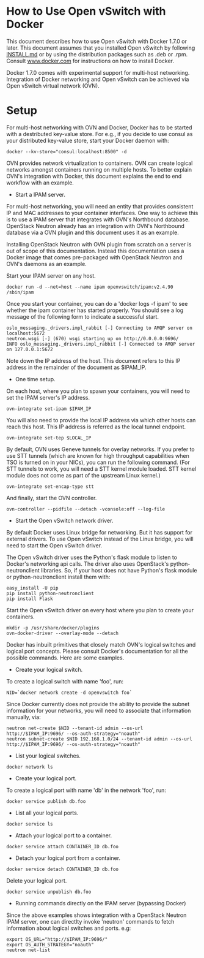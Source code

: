 How to Use Open vSwitch with Docker
====================================

This document describes how to use Open vSwitch with Docker 1.7.0 or
later.  This document assumes that you installed Open vSwitch by following
[INSTALL.md] or by using the distribution packages such as .deb or .rpm.
Consult www.docker.com for instructions on how to install Docker.

Docker 1.7.0 comes with experimental support for multi-host networking.
Integration of Docker networking and Open vSwitch can be achieved via
Open vSwitch virtual network (OVN).


Setup
=====

For multi-host networking with OVN and Docker, Docker has to be started
with a destributed key-value store.  For e.g., if you decide to use consul
as your distributed key-value store, start your Docker daemon with:

```
docker --kv-store="consul:localhost:8500" -d
```

OVN provides network virtualization to containers.  OVN can create
logical networks amongst containers running on multiple hosts.  To better
explain OVN's integration with Docker, this document explains the
end to end workflow with an example.

* Start a IPAM server.

For multi-host networking, you will need an entity that provides consistent
IP and MAC addresses to your container interfaces.  One way to achieve this
is to use a IPAM server that integrates with OVN's Northbound database.
OpenStack Neutron already has an integration with OVN's Northbound database
via a OVN plugin and this document uses it as an example.

Installing OpenStack Neutron with OVN plugin from scratch on a server is out
of scope of this documentation.  Instead this documentation uses a
Docker image that comes pre-packaged with OpenStack Neutron and OVN's daemons
as an example.

Start your IPAM server on any host.

```
docker run -d --net=host --name ipam openvswitch/ipam:v2.4.90 /sbin/ipam
```

Once you start your container, you can do a 'docker logs -f ipam' to see
whether the ipam container has started properly.  You should see a log message
of the following form to indicate a successful start.

```
oslo_messaging._drivers.impl_rabbit [-] Connecting to AMQP server on localhost:5672
neutron.wsgi [-] (670) wsgi starting up on http://0.0.0.0:9696/
INFO oslo_messaging._drivers.impl_rabbit [-] Connected to AMQP server on 127.0.0.1:5672
```

Note down the IP address of the host. This document refers to this IP address
in the remainder of the document as $IPAM_IP.

* One time setup.

On each host, where you plan to spawn your containers, you will need to
set the IPAM server's IP address.

```
ovn-integrate set-ipam $IPAM_IP
```

You will also need to provide the local IP address via which other hosts
can reach this host. This IP address is referred as the local tunnel endpoint.

```
ovn-integrate set-tep $LOCAL_IP
```

By default, OVN uses Geneve tunnels for overlay networks.  If you prefer to use
STT tunnels (which are known for high throughput capabilities when TSO is
turned on in your NICs), you can run the following command. (For STT
tunnels to work, you will need a STT kernel module loaded.  STT kernel
module does not come as part of the upstream Linux kernel.)

```
ovn-integrate set-encap-type stt
```

And finally, start the OVN controller.

```
ovn-controller --pidfile --detach -vconsole:off --log-file
```

* Start the Open vSwitch network driver.

By default Docker uses Linux bridge for networking.  But it has support
for external drivers.  To use Open vSwitch instead of the Linux bridge,
you will need to start the Open vSwitch driver.

The Open vSwitch driver uses the Python's flask module to listen to
Docker's networking api calls.  The driver also uses OpenStack's
python-neutronclient libraries.  So, if your host does not have Python's
flask module or python-neutronclient install them with:

```
easy_install -U pip
pip install python-neutronclient
pip install Flask
```

Start the Open vSwitch driver on every host where you plan to create your
containers.

```
mkdir -p /usr/share/docker/plugins
ovn-docker-driver --overlay-mode --detach
```

Docker has inbuilt primitives that closely match OVN's logical switches
and logical port concepts.  Please consult Docker's documentation for
all the possible commands.  Here are some examples.

* Create your logical switch.

To create a logical switch with name 'foo', run:

```
NID=`docker network create -d openvswitch foo`
```

Since Docker currently does not provide the ability to provide the
subnet information for your networks, you will need to associate
that information manually, via:

```
neutron net-create $NID --tenant-id admin --os-url http://$IPAM_IP:9696/ --os-auth-strategy="noauth"
neutron subnet-create $NID 192.168.1.0/24 --tenant-id admin --os-url http://$IPAM_IP:9696/ --os-auth-strategy="noauth"
```

* List your logical switches.

```
docker network ls
```

* Create your logical port.

To create a logical port with name 'db' in the network 'foo', run:

```
docker service publish db.foo
```

* List all your logical ports.

```
docker service ls
```

* Attach your logical port to a container.

```
docker service attach CONTAINER_ID db.foo
```

* Detach your logical port from a container.

```
docker service detach CONTAINER_ID db.foo
```

Delete your logical port.

```
docker service unpublish db.foo
```

* Running commands directly on the IPAM server (bypassing Docker)

Since the above examples shows integration with a OpenStack Neutron
IPAM server, one can directlty invoke 'neutron' commands to fetch
information about logical switches and ports. e.g:

```
export OS_URL="http://$IPAM_IP:9696/"
export OS_AUTH_STRATEGY="noauth"
neutron net-list
```

[INSTALL.md]:INSTALL.md
